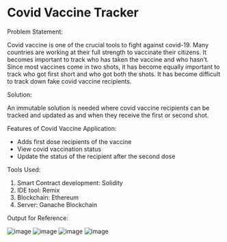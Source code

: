 # Covid Vaccine Tracker

Problem Statement:

Covid vaccine is one of the crucial tools to fight against covid-19. Many countries are working at their full strength to vaccinate their citizens.
It becomes important to track who has taken the vaccine and who hasn’t. Since most vaccines come in two shots, it has become equally important to track who got first short and who got both the shots. It has become difficult to track down fake covid vaccine recipients. 

Solution:

An immutable solution is needed where covid vaccine recipients can be tracked and updated as and when they receive the first or second shot.

Features of Covid Vaccine Application:
* Adds first dose recipients of the vaccine
* View covid vaccination status
* Update the status of the recipient after the second dose

Tools Used:

1. Smart Contract development: Solidity
2. IDE tool: Remix
3. Blockchain: Ethereum
4. Server: Ganache Blockchain

Output for Reference:

![image](https://user-images.githubusercontent.com/114467037/192518758-c0ccd617-53f4-4daa-aea1-76517c5daa16.png)
![image](https://user-images.githubusercontent.com/114467037/192518808-fdeb7c2e-778f-4678-abf7-ffc2f452f17b.png)
![image](https://user-images.githubusercontent.com/114467037/192518824-62e10e13-3821-434a-829c-b21040b61ecd.png)
![image](https://user-images.githubusercontent.com/114467037/192518840-694f1ee4-1213-4516-b8fc-efa4f2fe2f75.png)
